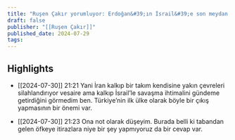 ```yaml
---
title: "Ruşen Çakır yorumluyor: Erdoğan&#39;ın İsrail&#39;e son meydan okumasının anlamı"
draft: false
publisher: "[[Ruşen Çakır]]"
published_date: 2024-07-29
tags:
---
```



## Highlights
* [[2024-07-30]] 21:21  Yani İran kalkıp bir takım kendisine yakın çevreleri silahlandırıyor vesaire ama kalkıp İsrail’le savaşma ihtimalini gündeme getirdiğini görmedim ben. Türkiye’nin ilk ülke olarak böyle bir çıkış yapmasının bir önemi var.

* [[2024-07-30]] 21:23  Ona not olarak düşeyim. Burada belli ki tabandan gelen öfkeye itirazlara niye bir şey yapmıyoruz da bir cevap var.

